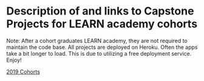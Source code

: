 # Description of and links to Capstone Projects for LEARN academy cohorts
Note: After a cohort graduates LEARN academy, they are not required to maintain the code base. All projects are deployed on Heroku. Often the apps take a bit longer to load. This is due to utilizing a free deployment service. Enjoy!

[2019 Cohorts](./capstone_projects_2019.md)

